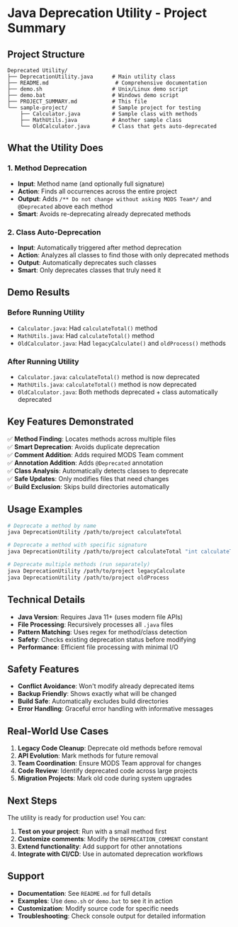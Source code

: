 # Java Deprecation Utility - Project Summary

## Project Structure

```
Deprecated Utility/
├── DeprecationUtility.java      # Main utility class
├── README.md                     # Comprehensive documentation
├── demo.sh                      # Unix/Linux demo script
├── demo.bat                     # Windows demo script
├── PROJECT_SUMMARY.md           # This file
└── sample-project/              # Sample project for testing
    ├── Calculator.java          # Sample class with methods
    ├── MathUtils.java           # Another sample class
    └── OldCalculator.java       # Class that gets auto-deprecated
```

## What the Utility Does

### 1. Method Deprecation
- **Input**: Method name (and optionally full signature)
- **Action**: Finds all occurrences across the entire project
- **Output**: Adds `/** Do not change without asking MODS Team*/` and `@Deprecated` above each method
- **Smart**: Avoids re-deprecating already deprecated methods

### 2. Class Auto-Deprecation
- **Input**: Automatically triggered after method deprecation
- **Action**: Analyzes all classes to find those with only deprecated methods
- **Output**: Automatically deprecates such classes
- **Smart**: Only deprecates classes that truly need it

## Demo Results

### Before Running Utility
- `Calculator.java`: Had `calculateTotal()` method
- `MathUtils.java`: Had `calculateTotal()` method  
- `OldCalculator.java`: Had `legacyCalculate()` and `oldProcess()` methods

### After Running Utility
- `Calculator.java`: `calculateTotal()` method is now deprecated
- `MathUtils.java`: `calculateTotal()` method is now deprecated
- `OldCalculator.java`: Both methods deprecated + class automatically deprecated

## Key Features Demonstrated

✅ **Method Finding**: Locates methods across multiple files  
✅ **Smart Deprecation**: Avoids duplicate deprecation  
✅ **Comment Addition**: Adds required MODS Team comment  
✅ **Annotation Addition**: Adds `@Deprecated` annotation  
✅ **Class Analysis**: Automatically detects classes to deprecate  
✅ **Safe Updates**: Only modifies files that need changes  
✅ **Build Exclusion**: Skips build directories automatically  

## Usage Examples

```bash
# Deprecate a method by name
java DeprecationUtility /path/to/project calculateTotal

# Deprecate a method with specific signature
java DeprecationUtility /path/to/project calculateTotal "int calculateTotal(int a, int b)"

# Deprecate multiple methods (run separately)
java DeprecationUtility /path/to/project legacyCalculate
java DeprecationUtility /path/to/project oldProcess
```

## Technical Details

- **Java Version**: Requires Java 11+ (uses modern file APIs)
- **File Processing**: Recursively processes all `.java` files
- **Pattern Matching**: Uses regex for method/class detection
- **Safety**: Checks existing deprecation status before modifying
- **Performance**: Efficient file processing with minimal I/O

## Safety Features

- **Conflict Avoidance**: Won't modify already deprecated items
- **Backup Friendly**: Shows exactly what will be changed
- **Build Safe**: Automatically excludes build directories
- **Error Handling**: Graceful error handling with informative messages

## Real-World Use Cases

1. **Legacy Code Cleanup**: Deprecate old methods before removal
2. **API Evolution**: Mark methods for future removal
3. **Team Coordination**: Ensure MODS Team approval for changes
4. **Code Review**: Identify deprecated code across large projects
5. **Migration Projects**: Mark old code during system upgrades

## Next Steps

The utility is ready for production use! You can:

1. **Test on your project**: Run with a small method first
2. **Customize comments**: Modify the `DEPRECATION_COMMENT` constant
3. **Extend functionality**: Add support for other annotations
4. **Integrate with CI/CD**: Use in automated deprecation workflows

## Support

- **Documentation**: See `README.md` for full details
- **Examples**: Use `demo.sh` or `demo.bat` to see it in action
- **Customization**: Modify source code for specific needs
- **Troubleshooting**: Check console output for detailed information
